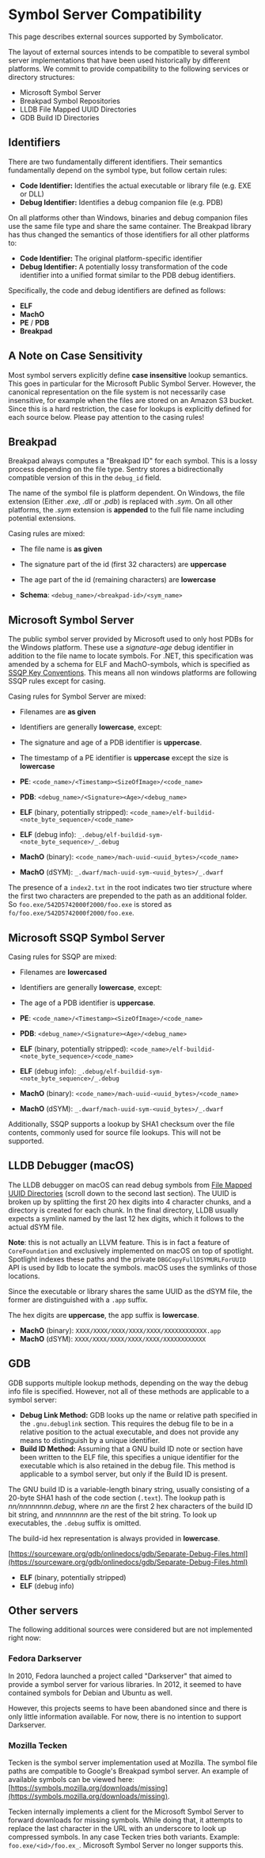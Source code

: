 # Symbol Server Compatibility

This page describes external sources supported by Symbolicator.

The layout of external sources intends to be compatible to several symbol server implementations that have been used historically by different platforms. We commit to provide compatibility to the following services or directory structures:

- Microsoft Symbol Server
- Breakpad Symbol Repositories
- LLDB File Mapped UUID Directories
- GDB Build ID Directories

## Identifiers

There are two fundamentally different identifiers. Their semantics fundamentally depend on the symbol type, but follow certain rules:

- **Code Identifier:** Identifies the actual executable or library file (e.g. EXE or DLL)
- **Debug Identifier:** Identifies a debug companion file (e.g. PDB)

On all platforms other than Windows, binaries and debug companion files use the same file type and share the same container. The Breakpad library has thus changed the semantics of those identifiers for all other platforms to:

- **Code Identifier:** The original platform-specific identifier
- **Debug Identifier:** A potentially lossy transformation of the code identifier into a unified format similar to the PDB debug identifiers.

Specifically, the code and debug identifiers are defined as follows:

- **ELF**
- **MachO**
- **PE** / **PDB**
- **Breakpad**

## A Note on Case Sensitivity

Most symbol servers explicitly define **case insensitive** lookup semantics. This goes in particular for the Microsoft Public Symbol Server. However, the canonical representation on the file system is not necessarily case insensitive, for example when the files are stored on an Amazon S3 bucket. Since this is a hard restriction, the case for lookups is explicitly defined for each source below. Please pay attention to the casing rules!

## Breakpad

Breakpad always computes a "Breakpad ID" for each symbol. This is a lossy process depending on the file type. Sentry stores a bidirectionally compatible version of this in the `debug_id` field.

The name of the symbol file is platform dependent. On Windows, the file extension (Either *.exe*, *.dll* or *.pdb*) is replaced with *.sym*. On all other platforms, the *.sym* extension is **appended** to the full file name including potential extensions.

Casing rules are mixed:

- The file name is **as given**
- The signature part of the id (first 32 characters) are **uppercase**
- The age part of the id (remaining characters) are **lowercase**

- **Schema**: `<debug_name>/<breakpad-id>/<sym_name>`

## Microsoft Symbol Server

The public symbol server provided by Microsoft used to only host PDBs for the Windows platform. These use a *signature-age* debug identifier in addition to the file name to locate symbols. For .NET, this specification was amended by a schema for ELF and MachO-symbols, which is specified as [SSQP Key Conventions](https://github.com/dotnet/symstore/blob/master/docs/specs/SSQP_Key_Conventions.md). This means all non windows platforms are following SSQP rules except for casing.

Casing rules for Symbol Server are mixed:

- Filenames are **as given**
- Identifiers are generally **lowercase**, except:
- The signature and age of a PDB identifier is **uppercase**.
- The timestamp of a PE identifier is **uppercase** except the size is **lowercase**

- **PE**: `<code_name>/<Timestamp><SizeOfImage>/<code_name>`
- **PDB**: `<debug_name>/<Signature><Age>/<debug_name>`
- **ELF** (binary, potentially stripped): `<code_name>/elf-buildid-<note_byte_sequence>/<code_name>`
- **ELF** (debug info): `_.debug/elf-buildid-sym-<note_byte_sequence>/_.debug`
- **MachO** (binary): `<code_name>/mach-uuid-<uuid_bytes>/<code_name>`
- **MachO** (dSYM): `_.dwarf/mach-uuid-sym-<uuid_bytes>/_.dwarf`

The presence of a `index2.txt` in the root indicates two tier structure where the first two characters are prepended to the path as an additional folder. So `foo.exe/542D5742000f2000/foo.exe` is stored as `fo/foo.exe/542D5742000f2000/foo.exe`.

## Microsoft SSQP Symbol Server

Casing rules for SSQP are mixed:

- Filenames are **lowercased**
- Identifiers are generally **lowercase**, except:
- The age of a PDB identifier is **uppercase**.

- **PE**: `<code_name>/<Timestamp><SizeOfImage>/<code_name>`
- **PDB**: `<debug_name>/<Signature><Age>/<debug_name>`
- **ELF** (binary, potentially stripped): `<code_name>/elf-buildid-<note_byte_sequence>/<code_name>`
- **ELF** (debug info): `_.debug/elf-buildid-sym-<note_byte_sequence>/_.debug`
- **MachO** (binary): `<code_name>/mach-uuid-<uuid_bytes>/<code_name>`
- **MachO** (dSYM): `_.dwarf/mach-uuid-sym-<uuid_bytes>/_.dwarf`

Additionally, SSQP supports a lookup by SHA1 checksum over the file contents, commonly used for source file lookups. This will not be supported.

## LLDB Debugger (macOS)

The LLDB debugger on macOS can read debug symbols from [File Mapped UUID Directories](http://lldb.llvm.org/use/symbols.html#file-mapped-uuid-directories) (scroll down to the second last section). The UUID is broken up by splitting the first 20 hex digits into 4 character chunks, and a directory is created for each chunk. In the final directory, LLDB usually expects a symlink named by the last 12 hex digits, which it follows to the actual dSYM file. 

**Note**: this is not actually an LLVM feature. This is in fact a feature of `CoreFoundation` and exclusively implemented on macOS on top of spotlight. Spotlight indexes these paths and the private `DBGCopyFullDSYMURLForUUID` API is used by lldb to locate the symbols. macOS uses the symlinks of those locations.

Since the executable or library shares the same UUID as the dSYM file, the former are distinguished with a `.app` suffix.

The hex digits are **uppercase**, the app suffix is **lowercase**.

- **MachO** (binary): `XXXX/XXXX/XXXX/XXXX/XXXX/XXXXXXXXXXXX.app`
- **MachO** (dSYM): `XXXX/XXXX/XXXX/XXXX/XXXX/XXXXXXXXXXXX`

## GDB

GDB supports multiple lookup methods, depending on the way the debug info file is specified. However, not all of these methods are applicable to a symbol server:

- **Debug Link Method:** GDB looks up the name or relative path specified in the `.gnu.debuglink` section. This requires the debug file to be in a relative position to the actual executable, and does not provide any means to distinguish by a unique identifier.
- **Build ID Method:** Assuming that a GNU build ID note or section have been written to the ELF file, this specifies a unique identifier for the executable which is also retained in the debug file. This method is applicable to a symbol server, but only if the Build ID is present.

The GNU build ID is a variable-length binary string, usually consisting of a 20-byte SHA1 hash of the code section (`.text`). The lookup path is *nn/nnnnnnnn.debug*, where *nn* are the first 2 hex characters of the build ID bit string, and *nnnnnnnn* are the rest of the bit string. To look up executables, the `.debug` suffix is omitted.

The build-id hex representation is always provided in **lowercase**.

[https://sourceware.org/gdb/onlinedocs/gdb/Separate-Debug-Files.html](https://sourceware.org/gdb/onlinedocs/gdb/Separate-Debug-Files.html)

- **ELF** (binary, potentially stripped)
- **ELF** (debug info)

## Other servers

The following additional sources were considered but are not implemented right now:

### Fedora Darkserver

In 2010, Fedora launched a project called "Darkserver" that aimed to provide a symbol server for various libraries. In 2012, it seemed to have contained symbols for Debian and Ubuntu as well.

However, this projects seems to have been abandoned since and there is only little information available. For now, there is no intention to support Darkserver.

### Mozilla Tecken

Tecken is the symbol server implementation used at Mozilla. The symbol file paths are compatible to Google's Breakpad symbol server. An example of available symbols can be viewed here: [https://symbols.mozilla.org/downloads/missing](https://symbols.mozilla.org/downloads/missing).

Tecken internally implements a client for the Microsoft Symbol Server to forward downloads for missing symbols. While doing that, it attempts to replace the last character in the URL with an underscore to look up compressed symbols. In any case Tecken tries both variants. Example: `foo.exe/<id>/foo.ex_`. Microsoft Symbol Server no longer supports this.
